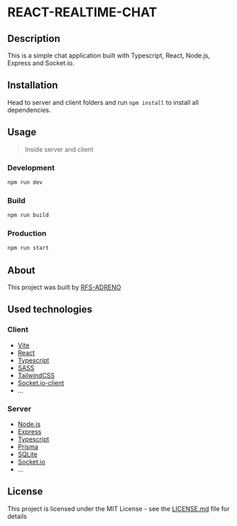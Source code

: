 # REACT-REALTIME-CHAT

## Description

This is a simple chat application built with Typescript, React, Node.js, Express and Socket.io.

## Installation

Head to server and client folders and run `npm install` to install all dependencies.

## Usage

> Inside server and client

### Development

```bash
npm run dev
```

### Build

```bash
npm run build
```

### Production

```bash
npm run start
```

## About

This project was built by [RFS-ADRENO](https://github.com/RFS-ADRENO)

## Used technologies

### Client

-   [Vite](https://vitejs.dev/)
-   [React](https://reactjs.org/)
-   [Typescript](https://www.typescriptlang.org/)
-   [SASS](https://sass-lang.com/)
-   [TailwindCSS](https://tailwindcss.com/)
-   [Socket.io-client](https://socket.io/docs/v4/client-api/)
-   ...

### Server

-   [Node.js](https://nodejs.org/en/)
-   [Express](https://expressjs.com/)
-   [Typescript](https://www.typescriptlang.org/)
-   [Prisma](https://www.prisma.io/)
-   [SQLite](https://www.sqlite.org/index.html)
-   [Socket.io](https://socket.io/docs/v4/server-api/)
-   ...

## License

This project is licensed under the MIT License - see the [LICENSE.md](LICENSE.md) file for details
